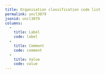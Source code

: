 ```yaml
---
title: Organisation classification code list
permalink: uncl3079
jsonid: uncl3079
columns:
  - 
    title: Label
    code: label
  - 
    title: Comment
    code: comment
  - 
    title: Value
    code: value
---
```

